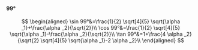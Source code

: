 #### 99°

$$
\begin{aligned}
\sin 99°&=\frac{1}{2} \sqrt[4]{5} \sqrt{\alpha _1}+\frac{\alpha _2}{\sqrt{2}}\\
\cos 99°&=\frac{1}{2} \sqrt[4]{5} \sqrt{\alpha _1}-\frac{\alpha _2}{\sqrt{2}}\\
\tan 99°&=1+\frac{4 \alpha _2}{\sqrt{2} \sqrt[4]{5} \sqrt{\alpha _1}-2 \alpha _2}\\
\end{aligned}
$$

